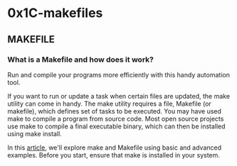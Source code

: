 # 0x1C-makefiles
<h2> MAKEFILE</h2>
<h3>What is a Makefile and how does it work?
</h3>
<p>Run and compile your programs more efficiently with this handy automation tool.
</p>

<p>If you want to run or update a task when certain files are updated, the make utility can come in handy. The make utility requires a file, Makefile (or makefile), which defines set of tasks to be executed. You may have used make to compile a program from source code. Most open source projects use make to compile a final executable binary, which can then be installed using make install.

In this <a href="https://opensource.com/article/18/8/what-how-makefile">article</a>, we'll explore make and Makefile using basic and advanced examples. Before you start, ensure that make is installed in your system.
</p>
